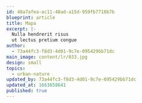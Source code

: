 ```yaml
---
id: 48a7afea-ac11-48ad-a15d-959fb7718b7b
blueprint: article
title: Mapa
excerpt: |-
  Nulla hendrerit risus
  ut lectus pretium congue
author:
  - 73a44fc3-f8d3-4d01-9c7e-095429bb71dc
main_image: content/lr/033.jpg
design: small
topics:
  - urban-nature
updated_by: 73a44fc3-f8d3-4d01-9c7e-095429bb71dc
updated_at: 1661658641
published: true
---
```

